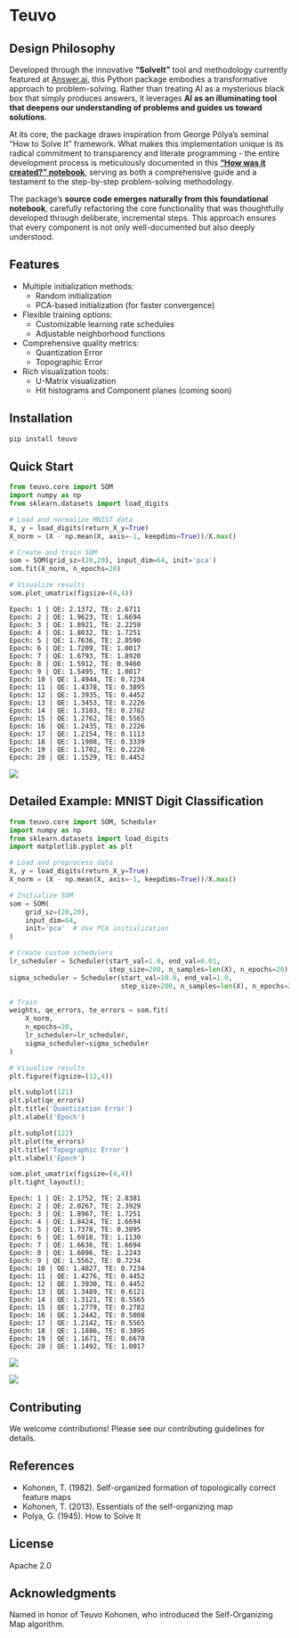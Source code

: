 # Teuvo


<!-- WARNING: THIS FILE WAS AUTOGENERATED! DO NOT EDIT! -->

## Design Philosophy

Developed through the innovative **“SolveIt”** tool and methodology
currently featured at [Answer.ai](https://www.answer.ai), this Python
package embodies a transformative approach to problem-solving. Rather
than treating AI as a mysterious black box that simply produces answers,
it leverages **AI as an illuminating tool that deepens our understanding
of problems and guides us toward solutions**.

At its core, the package draws inspiration from George Pólya’s seminal
“How to Solve It” framework. What makes this implementation unique is
its radical commitment to transparency and literate programming - the
entire development process is meticulously documented in this [**“How
was it created?” notebook**](workflow/how-was-it-created.ipynb), serving
as both a comprehensive guide and a testament to the step-by-step
problem-solving methodology.

The package’s **source code emerges naturally from this foundational
notebook**, carefully refactoring the core functionality that was
thoughtfully developed through deliberate, incremental steps. This
approach ensures that every component is not only well-documented but
also deeply understood.

## Features

- Multiple initialization methods:
  - Random initialization
  - PCA-based initialization (for faster convergence)
- Flexible training options:
  - Customizable learning rate schedules
  - Adjustable neighborhood functions
- Comprehensive quality metrics:
  - Quantization Error
  - Topographic Error
- Rich visualization tools:
  - U-Matrix visualization
  - Hit histograms and Component planes (coming soon)

## Installation

``` bash
pip install teuvo
```

## Quick Start

``` python
from teuvo.core import SOM
import numpy as np
from sklearn.datasets import load_digits

# Load and normalize MNIST data
X, y = load_digits(return_X_y=True)
X_norm = (X - np.mean(X, axis=-1, keepdims=True))/X.max()

# Create and train SOM
som = SOM(grid_sz=(20,20), input_dim=64, init='pca')
som.fit(X_norm, n_epochs=20)

# Visualize results
som.plot_umatrix(figsize=(4,4))
```

    Epoch: 1 | QE: 2.1372, TE: 2.6711
    Epoch: 2 | QE: 1.9623, TE: 1.6694
    Epoch: 3 | QE: 1.8921, TE: 2.2259
    Epoch: 4 | QE: 1.8032, TE: 1.7251
    Epoch: 5 | QE: 1.7636, TE: 2.0590
    Epoch: 6 | QE: 1.7209, TE: 1.0017
    Epoch: 7 | QE: 1.6793, TE: 1.8920
    Epoch: 8 | QE: 1.5912, TE: 0.9460
    Epoch: 9 | QE: 1.5495, TE: 1.0017
    Epoch: 10 | QE: 1.4944, TE: 0.7234
    Epoch: 11 | QE: 1.4378, TE: 0.3895
    Epoch: 12 | QE: 1.3935, TE: 0.4452
    Epoch: 13 | QE: 1.3453, TE: 0.2226
    Epoch: 14 | QE: 1.3103, TE: 0.2782
    Epoch: 15 | QE: 1.2762, TE: 0.5565
    Epoch: 16 | QE: 1.2435, TE: 0.2226
    Epoch: 17 | QE: 1.2154, TE: 0.1113
    Epoch: 18 | QE: 1.1908, TE: 0.3339
    Epoch: 19 | QE: 1.1702, TE: 0.2226
    Epoch: 20 | QE: 1.1529, TE: 0.4452

![](index_files/figure-commonmark/cell-2-output-2.png)

## Detailed Example: MNIST Digit Classification

``` python
from teuvo.core import SOM, Scheduler
import numpy as np
from sklearn.datasets import load_digits
import matplotlib.pyplot as plt

# Load and preprocess data
X, y = load_digits(return_X_y=True)
X_norm = (X - np.mean(X, axis=-1, keepdims=True))/X.max()

# Initialize SOM
som = SOM(
    grid_sz=(20,20),
    input_dim=64,
    init='pca'  # Use PCA initialization
)

# Create custom schedulers
lr_scheduler = Scheduler(start_val=1.0, end_val=0.01, 
                         step_size=200, n_samples=len(X), n_epochs=20)
sigma_scheduler = Scheduler(start_val=10.0, end_val=1.0, 
                            step_size=200, n_samples=len(X), n_epochs=20)

# Train
weights, qe_errors, te_errors = som.fit(
    X_norm,
    n_epochs=20,
    lr_scheduler=lr_scheduler,
    sigma_scheduler=sigma_scheduler
)

# Visualize results
plt.figure(figsize=(12,4))

plt.subplot(121)
plt.plot(qe_errors)
plt.title('Quantization Error')
plt.xlabel('Epoch')

plt.subplot(122)
plt.plot(te_errors)
plt.title('Topographic Error')
plt.xlabel('Epoch')

som.plot_umatrix(figsize=(4,4))
plt.tight_layout();
```

    Epoch: 1 | QE: 2.1752, TE: 2.8381
    Epoch: 2 | QE: 2.0267, TE: 2.3929
    Epoch: 3 | QE: 1.8967, TE: 1.7251
    Epoch: 4 | QE: 1.8424, TE: 1.6694
    Epoch: 5 | QE: 1.7378, TE: 0.3895
    Epoch: 6 | QE: 1.6918, TE: 1.1130
    Epoch: 7 | QE: 1.6636, TE: 1.6694
    Epoch: 8 | QE: 1.6096, TE: 1.2243
    Epoch: 9 | QE: 1.5562, TE: 0.7234
    Epoch: 10 | QE: 1.4827, TE: 0.7234
    Epoch: 11 | QE: 1.4276, TE: 0.4452
    Epoch: 12 | QE: 1.3930, TE: 0.4452
    Epoch: 13 | QE: 1.3489, TE: 0.6121
    Epoch: 14 | QE: 1.3121, TE: 0.5565
    Epoch: 15 | QE: 1.2779, TE: 0.2782
    Epoch: 16 | QE: 1.2442, TE: 0.5008
    Epoch: 17 | QE: 1.2142, TE: 0.5565
    Epoch: 18 | QE: 1.1886, TE: 0.3895
    Epoch: 19 | QE: 1.1671, TE: 0.6678
    Epoch: 20 | QE: 1.1492, TE: 1.0017

![](index_files/figure-commonmark/cell-3-output-2.png)

![](index_files/figure-commonmark/cell-3-output-3.png)

## Contributing

We welcome contributions! Please see our contributing guidelines for
details.

## References

- Kohonen, T. (1982). Self-organized formation of topologically correct
  feature maps
- Kohonen, T. (2013). Essentials of the self-organizing map
- Polya, G. (1945). How to Solve It

## License

Apache 2.0

## Acknowledgments

Named in honor of Teuvo Kohonen, who introduced the Self-Organizing Map
algorithm.
